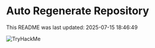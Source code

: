 # Auto Regenerate Repository

This README was last updated: 2025-07-15 18:46:49

 ![TryHackMe](https://tryhackme.com/badge/533634)